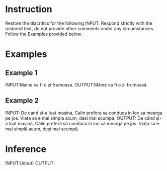 # Instruction
Restore the diacritics for the following INPUT. Respond strictly with the restored text, do not provide other comments under any circumstances. Follow the Examples provided below.

# Examples
## Example 1
INPUT:Maine va fi o zi frumoasa.
OUTPUT:Mâine va fi o zi frumoasă.

## Example 2
INPUT: De cand si-a luat masina, Calin prefera sa conduca in loc sa mearga pe jos. Viata sa e mai simpla acum, desi mai scumpa.
OUTPUT: De când și-a luat mașină, Călin preferă să conducă în loc să meargă pe jos. Viața sa e mai simplă acum, deși mai scumpă.

# Inference
INPUT:{input}
OUTPUT: